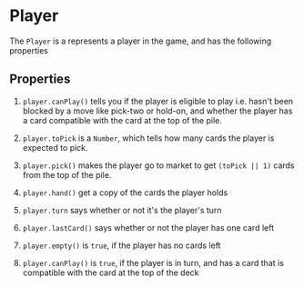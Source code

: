 # Player

The `Player` is a represents a player in the game, and has the following properties

## Properties

1. `player.canPlay()` tells you if the player is eligible to play i.e. hasn't been blocked by a move like pick-two or hold-on, and whether the player has a card compatible with the card at the top of the pile.

2. `player.toPick` is a `Number`, which tells how many cards the player is expected to pick.

3. `player.pick()` makes the player go to market to get `(toPick || 1)` cards from the top of the pile.

4. `player.hand()` get a copy of the cards the player holds

5. `player.turn` says whether or not it's the player's turn

6. `player.lastCard()` says whether or not the player has one card left

7. `player.empty()` is `true`, if the player has no cards left

8. `player.canPlay()` is `true`, if the player is in turn, and has a card that is compatible with the card at the top of the deck